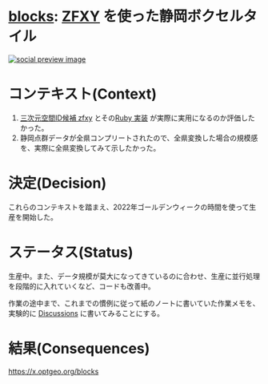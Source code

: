 # [blocks](https://x.optgeo.org/blocks/#18.32/35.100454/138.858969/-39/72): [ZFXY](https://github.com/unvt/zfxy-spec) を使った静岡ボクセルタイル
[![social preview image](https://repository-images.githubusercontent.com/486959106/bca54707-85e8-4b0f-bb0e-93814d3eea61)](https://x.optgeo.org/blocks/#18.32/35.100454/138.858969/-39/72)

# コンテキスト(Context)
1. [三次元空間ID候補 zfxy](https://github.com/unvt/zfxy-spec) とその[Ruby 実装](https://github.com/unvt/zfxy-ruby) が実際に実用になるのか評価したかった。
2. 静岡点群データが全県コンプリートされたので、全県変換した場合の規模感を、実際に全県変換してみて示したかった。

# 決定(Decision)
これらのコンテキストを踏まえ、2022年ゴールデンウィークの時間を使って生産を開始した。

# ステータス(Status)
生産中。また、データ規模が莫大になってきているのに合わせ、生産に並行処理を段階的に入れていくなど、コードも改善中。

作業の途中まで、これまでの慣例に従って紙のノートに書いていた作業メモを、実験的に [Discussions](https://github.com/optgeo/blocks/discussions/2) に書いてみることにする。

# 結果(Consequences)
https://x.optgeo.org/blocks
